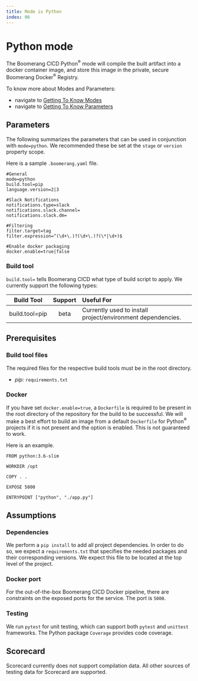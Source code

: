 ```yaml
---
title: Mode is Python
index: 06
---
```


# Python mode

The Boomerang CICD Python<sup>®</sup> mode will compile the built artifact into a docker container image, and store this image in the private, secure Boomerang Docker<sup>®</sup> Registry.

To know more about Modes and Parameters:
- navigate to [Getting To Know Modes](/boomerang-cicd/getting-to-know/modes)
- navigate to [Getting To Know Parameters](/boomerang-cicd/getting-to-know/parameters)

## Parameters

The following summarizes the parameters that can be used in conjunction with `mode=python`. We recommended these be set at the `stage` or `version` property scope.

Here is a sample `.boomerang.yaml` file.

```
#General
mode=python
build.tool=pip
language.version=2|3

#Slack Notifications
notifications.type=slack
notifications.slack.channel=
notifications.slack.dm=

#Filtering
filter.target=tag
filter.expression=^(\d+\.)?(\d+\.)?(\*|\d+)$

#Enable docker packaging
docker.enable=true|false
```

### Build tool

`build.tool=` tells Boomerang CICD what type of build script to apply. We currently support the following types:

| **Build Tool** | **Support** |                       **Useful For**                        |
| :------------: | :---------: | :--------------------------------------------------------- |
| build.tool=pip |    beta     | Currently used to install project/environment dependencies. |

## Prerequisites

### Build tool files

The required files for the respective build tools must be in the root directory.

- _pip:_ `requirements.txt`

### Docker

If you have set `docker.enable=true`, a `Dockerfile` is required to be present in the root directory of the repository for the build to be successful. We will make a best effort to build an image from a default `Dockerfile` for Python<sup>®</sup> projects if it is not present and the option is enabled. This is not guaranteed to work.

Here is an example. 

```
FROM python:3.6-slim

WORKDIR /opt

COPY . .

EXPOSE 5000

ENTRYPOINT ["python", "./app.py"]
```

## Assumptions

### Dependencies

We perform a `pip install` to add all project dependencies. In order to do so, we expect a `requirements.txt` that specifies the needed packages and their corresponding versions. We expect this file to be located at the top level of the project.

### Docker port

For the out-of-the-box Boomerang CICD Docker pipeline, there are constraints on the exposed ports for the service. The port is `5000`.

### Testing

We run `pytest` for unit testing, which can support both `pytest` and `unittest` frameworks. The Python package `Coverage` provides code coverage.

## Scorecard

Scorecard currently does not support compilation data. All other sources of testing data for Scorecard are supported.
